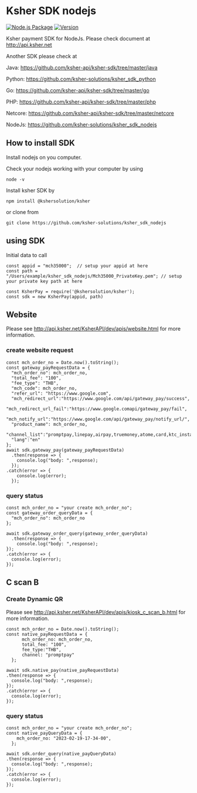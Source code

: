 
# Ksher SDK nodejs
[![Node.js Package](https://github.com/ksher-solutions/ksher_sdk_nodejs/actions/workflows/npm-publish.yml/badge.svg)](https://github.com/ksher-solutions/ksher_sdk_nodejs/actions/workflows/npm-publish.yml)
[![Version](https://img.shields.io/npm/v/@kshersolution/ksher)](https://www.npmjs.com/package/@kshersolution/ksher)

Ksher payment SDK for NodeJs. Please check document at http://api.ksher.net

Another SDK please check at

Java: https://github.com/ksher-api/ksher-sdk/tree/master/java

Python: https://github.com/ksher-solutions/ksher_sdk_python

Go: https://github.com/ksher-api/ksher-sdk/tree/master/go

PHP: https://github.com/ksher-api/ksher-sdk/tree/master/php

Netcore: https://github.com/ksher-api/ksher-sdk/tree/master/netcore

NodeJs: https://github.com/ksher-solutions/ksher_sdk_nodejs

## How to install SDK

Install nodejs on you computer.

Check your nodejs working with your computer by using

```shell
node -v
```

Install ksher SDK by 

```shell
npm install @kshersolution/ksher
```
or clone from

```shell
git clone https://github.com/ksher-solutions/ksher_sdk_nodejs
```

## using SDK

Initial data to call

```nodejs
const appid = "mch35000";  // setup your appid at here
const path = "/Users/example/ksher_sdk_nodejs/Mch35000_PrivateKey.pem"; // setup your private key path at here

const KsherPay = require('@kshersolution/ksher');
const sdk = new KsherPay(appid, path)
```

## Website

Please see http://api.ksher.net/KsherAPI/dev/apis/website.html for more information.

### create website request
```nodejs
const mch_order_no = Date.now().toString();
const gateway_payRequestData = {   
  "mch_order_no": mch_order_no,
  "total_fee": "100",
  "fee_type": "THB",
  "mch_code": mch_order_no,
  "refer_url": "https://www.google.com",
  "mch_redirect_url":"https://www.google.com/api/gateway_pay/success",
  "mch_redirect_url_fail":"https://www.google.comapi/gateway_pay/fail",
  "mch_notify_url":"https://www.google.com/api/gateway_pay/notify_url/",
  "product_name": mch_order_no,
  "channel_list":"promptpay,linepay,airpay,truemoney,atome,card,ktc_instal,kbank_instal,kcc_instal,kfc_instal,scb_easy,bbl_deeplink,baybank_deeplink,kplus,alipay,wechat,card,ktc_instal,kbank_instal,kcc_instal,kfc_instal",
  "lang":"en"
};
await sdk.gateway_pay(gateway_payRequestData)
  .then(response => {
    console.log("body: ",response);
  });
.catch(error => {
    console.log(error);
  });
```
### query status

```nodejs
const mch_order_no = "your create mch_order_no";
const gateway_order_queryData = {   
  "mch_order_no": mch_order_no
};

await sdk.gateway_order_query(gateway_order_queryData)
  .then(response => {
    console.log("body: ",response);
});
.catch(error => {
  console.log(error);
});
```

## C scan B

### Create Dynamic QR
Please see http://api.ksher.net/KsherAPI/dev/apis/kiosk_c_scan_b.html for more information.
```nodejs
const mch_order_no = Date.now().toString();
const native_payRequestData = {
      mch_order_no: mch_order_no,
      total_fee: "100",
      fee_type:"THB",
      channel: "promptpay"
  };

await sdk.native_pay(native_payRequestData)
.then(response => {
  console.log("body: ",response);
});
.catch(error => {
  console.log(error);
});
```

### query status

```nodejs
const mch_order_no = "your create mch_order_no";
const native_payQueryData = {
    mch_order_no: "2023-02-19-17-34-00",
  };

await sdk.order_query(native_payQueryData)
.then(response => {
  console.log("body: ",response);
});
.catch(error => {
  console.log(error);
});
```